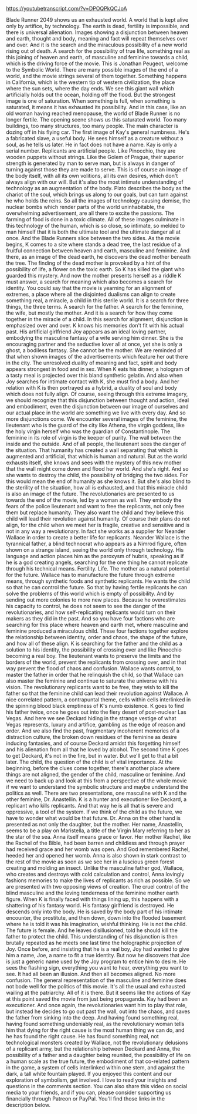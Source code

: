 https://youtubetranscript.com/?v=DPOQPkQCJoA

 Blade Runner 2049 shows us an exhausted world. A world that is kept alive only by artifice, by technology. The earth is dead, fertility is impossible, and there is universal alienation. Images showing a disjunction between heaven and earth, thought and body, meaning and fact will repeat themselves over and over. And it is the search and the miraculous possibility of a new world rising out of death. A search for the possibility of true life, something real as this joining of heaven and earth, of masculine and feminine towards a child, which is the driving force of the movie. This is Jonathan Peugeot, welcome to the Symbolic World. There are many possible images of the end of a world, and the movie strings several of them together. Something happens in California, which is the western tip of western civilization, the place where the sun sets, where the day ends. We see this giant wall which artificially holds out the ocean, holding off the flood. But the strongest image is one of saturation. When something is full, when something is saturated, it means it has exhausted its possibility. And in this case, like an old woman having reached menopause, the world of Blade Runner is no longer fertile. The opening scene shows us this saturated world. Too many buildings, too many structures, too many people. The main character is dozing off in his flying car. The first image of Kay's general numbness. He's a fabricated slave, a useful body. He sees himself as a creature without a soul, as he tells us later. He in fact does not have a name. Kay is only a serial number. Replicants are artificial people. Like Pinocchio, they are wooden puppets without strings. Like the Golem of Prague, their superior strength is generated by man to serve man, but is always in danger of turning against those they are made to serve. This is of course an image of the body itself, with all its own volitions, all its own desires, which don't always align with our will. But it's also the most intimate understanding of technology as an augmentation of the body. Plato describes the body as the chariot of the soul, which brings us along to our goals, but can turn against he who holds the reins. So all the images of technology causing demise, the nuclear bombs which render parts of the world uninhabitable, the overwhelming advertisement, are all there to excite the passions. The farming of food is done in a toxic climate. All of these images culminate in this technology of the human, which is so close, so intimate, so melded to man himself that it is both the ultimate tool and the ultimate danger all at once. And the Blade Runners slice between the two sides. As the movie begins, K comes to a site where stands a dead tree, the last residue of a fruitful connection between heaven and earth, masculine and feminine. And there, as an image of the dead earth, he discovers the dead mother beneath the tree. The finding of the dead mother is provoked by a hint of the possibility of life, a flower on the toxic earth. So K has killed the giant who guarded this mystery. And now the mother presents herself as a riddle K must answer, a search for meaning which also becomes a search for identity. You could say that the movie is yearning for an alignment of extremes, a place where all the disjointed dualisms can align to create something real, a miracle, a child in this sterile world. It is a search for three things, the three terms. A search for the father. A search for the feminine, the wife, but mostly the mother. And it is a search for how they come together in the miracle of a child. In this search for alignment, disjunction is emphasized over and over. K knows his memories don't fit with his actual past. His artificial girlfriend Joy appears as an ideal loving partner, embodying the masculine fantasy of a wife serving him dinner. She is the encouraging partner and the seductive lover all at once, yet she is only a ghost, a bodiless fantasy. She cannot be the mother. We are reminded of that when shown images of the advertisements which feature her out there in the city. The unresolved duality of meaning and fact, spirit and body appears strongest in food and in sex. When K eats his dinner, a hologram of a tasty meal is projected over this bland synthetic gelatin. And also when Joy searches for intimate contact with K, she must find a body. And her relation with K is then portrayed as a hybrid, a duality of soul and body which does not fully align. Of course, seeing through this extreme imagery, we should recognize that this disjunction between thought and action, ideal and embodiment, even the disjunction between our image of ourselves and our actual place in the world are something we live with every day. And so more disjunctions come. We encounter several images of the feminine, the lieutenant who is the guard of the city like Athena, the virgin goddess, like the holy virgin herself who was the guardian of Constantinople. The feminine in its role of virgin is the keeper of purity. The wall between the inside and the outside. And of all people, the lieutenant sees the danger of the situation. That humanity has created a wall separating that which is augmented and artificial, that which is human and natural. But as the world exhausts itself, she knows and sees with the mystery of this new mother that the wall might come down and flood her world. And she's right. And so she wants to destroy the child, the possibility of bridging the two sides. For this would mean the end of humanity as she knows it. But she's also blind to the sterility of the situation, how all is exhausted, and that this miracle child is also an image of the future. The revolutionaries are presented to us towards the end of the movie, led by a woman as well. They embody the fears of the police lieutenant and want to free the replicants, not only free them but replace humanity. They also want the child and they believe this child will lead their revolution against humanity. Of course their plans do not align, for the child when we meet her is fragile, creative and sensitive and is not in any way a revolutionary. In fact she works as a supplier for Neander Wallace in order to create a better life for replicants. Neander Wallace is the tyrannical father, a blind technocrat who appears as a Nimrod figure, often shown on a strange island, seeing the world only through technology. His language and action places him as the paroxysm of hubris, speaking as if he is a god creating angels, searching for the one thing he cannot replicate through his technical means. Fertility. Life. The mother as a natural potential for the future. Wallace has to manufacture the future through extreme means, through synthetic foods and synthetic replicants. He wants the child so that he can control the future. So that by having fertile replicants he can solve the problems of this world which is empty of possibility. And by sending out more colonies to more new places. Because he overestimates his capacity to control, he does not seem to see the danger of the revolutionaries, and how self-replicating replicants would turn on their makers as they did in the past. And so you have four factions who are searching for this place where heaven and earth met, where masculine and feminine produced a miraculous child. These four factions together explore the relationship between identity, order and chaos, the shape of the future, and how all of these align. K is searching for the father and the child as a solution to his identity, the possibility of crossing over and like Pinocchio becoming a real boy. The lieutenant wants to preserve the limits and the borders of the world, prevent the replicants from crossing over, and in that way prevent the flood of chaos and confusion. Wallace wants control, to master the father in order that he relinquish the child, so that Wallace can also master the feminine and continue to saturate the universe with his vision. The revolutionary replicants want to be free, they wish to kill the father so that the feminine child can lead their revolution against Wallace. A nice correlated pattern, a contrapuntal theme, cells within cells interlinked in the spinning blood black emptiness of K's numb existence. K goes to find his father twice, once he goes out into the fiery desert of post-nuclear Las Vegas. And here we see Deckard hiding in the strange vestige of what Vegas represents, luxury and artifice, gambling as the edge of reason and order. And we also find the past, fragmentary incoherent memories of a distraction culture, the broken down residues of the feminine as desire inducing fantasies, and of course Deckard amidst this forgetting himself and his alienation from all that he loved by alcohol. The second time K goes to get Deckard, it's not in the fire, but in water. But we'll get to that a bit later. The child, the question of the child is of vital importance. At the beginning, before the clues come together, there's another place where things are not aligned, the gender of the child, masculine or feminine. And we need to back up and look at this from a perspective of the whole movie if we want to understand the symbolic structure and maybe understand the politics as well. There are two presentations, one masculine with K and the other feminine, Dr. Anastellin. K is a hunter and executioner like Deckard, a replicant who kills replicants. And that way he is all that is severe and oppressive, a tool of the system. If we think of the child as the future, we have to wonder what would be that future. Dr. Anna on the other hand is presented as not only the daughter, but the mother. Her name, Anastellin, seems to be a play on Maristella, a title of the Virgin Mary referring to her as the star of the sea. Anna itself means grace or favor. Her mother Rachel, like the Rachel of the Bible, had been barren and childless and through prayer had received grace and her womb was open. And God remembered Rachel, heeded her and opened her womb. Anna is also shown in stark contrast to the rest of the movie as soon as we see her in a luscious green forest creating and molding an insect. Unlike the masculine father god, Wallace, who creates and destroys with cold calculation and control, Anna lovingly fashions memories to make the lives of replicants as rich as possible. So we are presented with two opposing views of creation. The cruel control of the blind masculine and the loving tenderness of the feminine mother earth figure. When K is finally faced with things lining up, this happens with a shattering of his fantasy world. His fantasy girlfriend is destroyed. He descends only into the body. He is saved by the body part of his intimate encounter, the prostitute, and then down, down into the flooded basement where he is told it was his imagination, wishful thinking. He is not the child. The future is female. And he leaves disillusioned, told he should kill the father to protect the child. This understanding of his disjunction is then brutally repeated as he meets one last time the holographic projection of Joy. Once before, and insisting that he is a real boy, Joy had wanted to give him a name, Joe, a name to fit a true identity. But now he discovers that Joe is just a generic name used by the Joy program to entice him to desire. He sees the flashing sign, everything you want to hear, everything you want to see. It had all been an illusion. And then all becomes aligned. No more confusion. The general representation of the masculine and feminine does not bode well for the politics of this movie. It's all the usual and exhausted wailing at the patriarchy. All of it is there. But it seems like the actions of Kay at this point saved the movie from just being propaganda. Kay had been an executioner. And once again, the revolutionaries want him to play that role, but instead he decides to go out past the wall, out into the chaos, and saves the father from sinking into the deep. And having found something real, having found something undeniably real, as the revolutionary woman tells him that dying for the right cause is the most human thing we can do, and he has found the right cause. He has found something real, not technological monsters created by Wallace, not the revolutionary delusions of a replicant army, but the relationship between Deckard and Anna, the possibility of a father and a daughter being reunited, the possibility of life on a human scale as the true future, the embodiment of that co-related pattern in the game, a system of cells interlinked within one stem, and against the dark, a tall white fountain played. If you enjoyed this content and our exploration of symbolism, get involved. I love to read your insights and questions in the comments section. You can also share this video on social media to your friends, and if you can, please consider supporting us financially through Patreon or PayPal. You'll find those links in the description below.